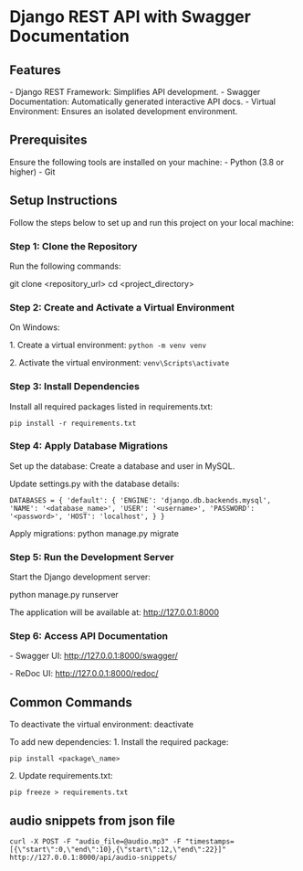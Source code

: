 # **Django REST API with Swagger Documentation**
## **Features**
\- Django REST Framework: Simplifies API development.
\- Swagger Documentation: Automatically generated interactive API docs.
\- Virtual Environment: Ensures an isolated development environment.
## **Prerequisites**
Ensure the following tools are installed on your machine:
\- Python (3.8 or higher)
\- Git
## **Setup Instructions**
Follow the steps below to set up and run this project on your local machine:
### **Step 1: Clone the Repository**
Run the following commands:

git clone <repository\_url>
cd <project\_directory>
### **Step 2: Create and Activate a Virtual Environment**
On Windows:

1\. Create a virtual environment:
`python -m venv venv`

2\. Activate the virtual environment:
`venv\Scripts\activate`
### **Step 3: Install Dependencies**
Install all required packages listed in requirements.txt:

`pip install -r requirements.txt`
### **Step 4: Apply Database Migrations**
Set up the database:
Create a database and user in MySQL.

Update settings.py with the database details:

`DATABASES = {
'default': {
'ENGINE': 'django.db.backends.mysql',
'NAME': '<database_name>',
'USER': '<username>',
'PASSWORD': '<password>',
'HOST': 'localhost',
}
}`

Apply migrations:
python manage.py migrate
### **Step 5: Run the Development Server**
Start the Django development server:

python manage.py runserver

The application will be available at: http://127.0.0.1:8000
### **Step 6: Access API Documentation**
\- Swagger UI: http://127.0.0.1:8000/swagger/

\- ReDoc UI: http://127.0.0.1:8000/redoc/

## **Common Commands**
To deactivate the virtual environment:
deactivate

To add new dependencies:
1\. Install the required package:

`pip install <package\_name>`

2\. Update requirements.txt:

`pip freeze > requirements.txt`


## audio snippets from json file
`curl -X POST -F "audio_file=@audio.mp3" -F "timestamps=[{\"start\":0,\"end\":10},{\"start\":12,\"end\":22}]" http://127.0.0.1:8000/api/audio-snippets/`